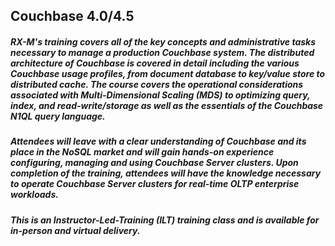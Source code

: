 ## Couchbase 4.0/4.5

##### RX-M's training covers all of the key concepts and administrative tasks necessary to manage a production Couchbase system. The distributed architecture of Couchbase is covered in detail including the various Couchbase usage profiles, from document database to key/value store to distributed cache. The course covers the operational considerations associated with Multi-Dimensional Scaling (MDS) to optimizing query, index, and read-write/storage as well as the essentials of the Couchbase N1QL query language. 

##### Attendees will leave with a clear understanding of Couchbase and its place in the NoSQL market and will gain hands-on experience configuring, managing and using Couchbase Server clusters. Upon completion of the training, attendees will have the knowledge necessary to operate Couchbase Server clusters for real-time OLTP enterprise workloads.

##### This is an Instructor-Led-Training (ILT) training class and is available for in-person and virtual delivery.
